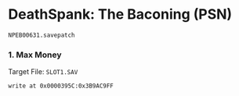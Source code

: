 # DeathSpank: The Baconing (PSN) 

`NPEB00631.savepatch`

### 1. Max Money

Target File: `SLOT1.SAV`

```
write at 0x0000395C:0x3B9AC9FF
```

